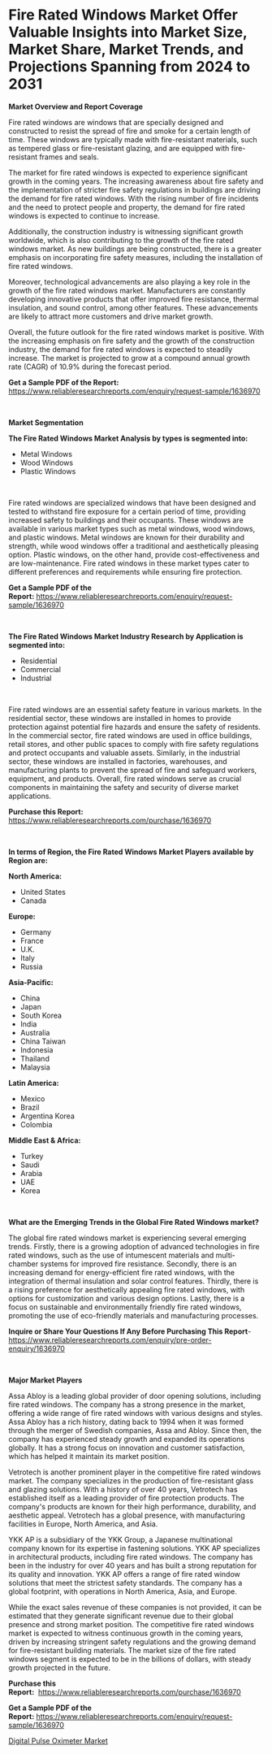 <p><h1>Fire Rated Windows Market Offer Valuable Insights into Market Size, Market Share, Market Trends, and Projections Spanning from 2024 to 2031</h1></p><p><strong>Market Overview and Report Coverage</strong></p>
<p><p>Fire rated windows are windows that are specially designed and constructed to resist the spread of fire and smoke for a certain length of time. These windows are typically made with fire-resistant materials, such as tempered glass or fire-resistant glazing, and are equipped with fire-resistant frames and seals.</p><p>The market for fire rated windows is expected to experience significant growth in the coming years. The increasing awareness about fire safety and the implementation of stricter fire safety regulations in buildings are driving the demand for fire rated windows. With the rising number of fire incidents and the need to protect people and property, the demand for fire rated windows is expected to continue to increase.</p><p>Additionally, the construction industry is witnessing significant growth worldwide, which is also contributing to the growth of the fire rated windows market. As new buildings are being constructed, there is a greater emphasis on incorporating fire safety measures, including the installation of fire rated windows.</p><p>Moreover, technological advancements are also playing a key role in the growth of the fire rated windows market. Manufacturers are constantly developing innovative products that offer improved fire resistance, thermal insulation, and sound control, among other features. These advancements are likely to attract more customers and drive market growth.</p><p>Overall, the future outlook for the fire rated windows market is positive. With the increasing emphasis on fire safety and the growth of the construction industry, the demand for fire rated windows is expected to steadily increase. The market is projected to grow at a compound annual growth rate (CAGR) of 10.9% during the forecast period.</p></p>
<p><strong>Get a Sample PDF of the Report:</strong> <a href="https://www.reliableresearchreports.com/enquiry/request-sample/1636970">https://www.reliableresearchreports.com/enquiry/request-sample/1636970</a></p>
<p>&nbsp;</p>
<p><strong>Market Segmentation</strong></p>
<p><strong>The Fire Rated Windows Market Analysis by types is segmented into:</strong></p>
<p><ul><li>Metal Windows</li><li>Wood Windows</li><li>Plastic Windows</li></ul></p>
<p>&nbsp;</p>
<p><p>Fire rated windows are specialized windows that have been designed and tested to withstand fire exposure for a certain period of time, providing increased safety to buildings and their occupants. These windows are available in various market types such as metal windows, wood windows, and plastic windows. Metal windows are known for their durability and strength, while wood windows offer a traditional and aesthetically pleasing option. Plastic windows, on the other hand, provide cost-effectiveness and are low-maintenance. Fire rated windows in these market types cater to different preferences and requirements while ensuring fire protection.</p></p>
<p><strong>Get a Sample PDF of the Report:</strong>&nbsp;<a href="https://www.reliableresearchreports.com/enquiry/request-sample/1636970">https://www.reliableresearchreports.com/enquiry/request-sample/1636970</a></p>
<p>&nbsp;</p>
<p><strong>The Fire Rated Windows Market Industry Research by Application is segmented into:</strong></p>
<p><ul><li>Residential</li><li>Commercial</li><li>Industrial</li></ul></p>
<p>&nbsp;</p>
<p><p>Fire rated windows are an essential safety feature in various markets. In the residential sector, these windows are installed in homes to provide protection against potential fire hazards and ensure the safety of residents. In the commercial sector, fire rated windows are used in office buildings, retail stores, and other public spaces to comply with fire safety regulations and protect occupants and valuable assets. Similarly, in the industrial sector, these windows are installed in factories, warehouses, and manufacturing plants to prevent the spread of fire and safeguard workers, equipment, and products. Overall, fire rated windows serve as crucial components in maintaining the safety and security of diverse market applications.</p></p>
<p><strong>Purchase this Report:</strong>&nbsp; <a href="https://www.reliableresearchreports.com/purchase/1636970">https://www.reliableresearchreports.com/purchase/1636970</a></p>
<p>&nbsp;</p>
<p><strong>In terms of Region, the Fire Rated Windows Market Players available by Region are:</strong></p>
<p>
    <p> <strong> North America: </strong>
        <ul>
            <li>United States</li>
            <li>Canada</li>
        </ul>
        </p> 
    <p> <strong> Europe: </strong>
        <ul>
            <li>Germany</li>
            <li>France</li>
            <li>U.K.</li>
            <li>Italy</li>
            <li>Russia</li>
        </ul>
        </p> 
    <p> <strong> Asia-Pacific: </strong>
        <ul>
            <li>China</li>
            <li>Japan</li>
            <li>South Korea</li>
            <li>India</li>
            <li>Australia</li>
            <li>China Taiwan</li>
            <li>Indonesia</li>
            <li>Thailand</li>
            <li>Malaysia</li>
        </ul>
        </p> 
    <p> <strong> Latin America: </strong>
        <ul>
            <li>Mexico</li>
            <li>Brazil</li>
            <li>Argentina Korea</li>
            <li>Colombia</li>
        </ul>
        </p> 
    <p> <strong> Middle East & Africa: </strong>
        <ul>
            <li>Turkey</li>
            <li>Saudi</li>
            <li>Arabia</li>
            <li>UAE</li>
            <li>Korea</li>
        </ul>
    </p>
    </p>
<p>&nbsp;</p>
<p><strong>What are the Emerging Trends in the Global Fire Rated Windows market?</strong></p>
<p><p>The global fire rated windows market is experiencing several emerging trends. Firstly, there is a growing adoption of advanced technologies in fire rated windows, such as the use of intumescent materials and multi-chamber systems for improved fire resistance. Secondly, there is an increasing demand for energy-efficient fire rated windows, with the integration of thermal insulation and solar control features. Thirdly, there is a rising preference for aesthetically appealing fire rated windows, with options for customization and various design options. Lastly, there is a focus on sustainable and environmentally friendly fire rated windows, promoting the use of eco-friendly materials and manufacturing processes.</p></p>
<p><strong>Inquire or Share Your Questions If Any Before Purchasing This Report</strong>- <a href="https://www.reliableresearchreports.com/enquiry/pre-order-enquiry/1636970">https://www.reliableresearchreports.com/enquiry/pre-order-enquiry/1636970</a></p>
<p>&nbsp;</p>
<p><strong>Major Market Players</strong></p>
<p><p>Assa Abloy is a leading global provider of door opening solutions, including fire rated windows. The company has a strong presence in the market, offering a wide range of fire rated windows with various designs and styles. Assa Abloy has a rich history, dating back to 1994 when it was formed through the merger of Swedish companies, Assa and Abloy. Since then, the company has experienced steady growth and expanded its operations globally. It has a strong focus on innovation and customer satisfaction, which has helped it maintain its market position.</p><p>Vetrotech is another prominent player in the competitive fire rated windows market. The company specializes in the production of fire-resistant glass and glazing solutions. With a history of over 40 years, Vetrotech has established itself as a leading provider of fire protection products. The company's products are known for their high performance, durability, and aesthetic appeal. Vetrotech has a global presence, with manufacturing facilities in Europe, North America, and Asia.</p><p>YKK AP is a subsidiary of the YKK Group, a Japanese multinational company known for its expertise in fastening solutions. YKK AP specializes in architectural products, including fire rated windows. The company has been in the industry for over 40 years and has built a strong reputation for its quality and innovation. YKK AP offers a range of fire rated window solutions that meet the strictest safety standards. The company has a global footprint, with operations in North America, Asia, and Europe.</p><p>While the exact sales revenue of these companies is not provided, it can be estimated that they generate significant revenue due to their global presence and strong market position. The competitive fire rated windows market is expected to witness continuous growth in the coming years, driven by increasing stringent safety regulations and the growing demand for fire-resistant building materials. The market size of the fire rated windows segment is expected to be in the billions of dollars, with steady growth projected in the future.</p></p>
<p><strong>Purchase this Report:</strong>&nbsp;&nbsp;<a href="https://www.reliableresearchreports.com/purchase/1636970">https://www.reliableresearchreports.com/purchase/1636970</a></p>
<p></p>
<p><strong>Get a Sample PDF of the Report:</strong>&nbsp;<a href="https://www.reliableresearchreports.com/enquiry/request-sample/1636970">https://www.reliableresearchreports.com/enquiry/request-sample/1636970</a></p>
<p><p><a href="https://github.com/irfadac/Market-Research-Report-List-1/blob/main/digital-pulse-oximeter-market.md">Digital Pulse Oximeter Market</a></p></p>